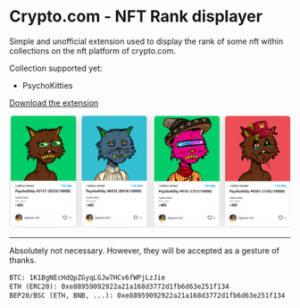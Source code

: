# Crypto.com - NFT Rank displayer

Simple and unofficial extension used to display the rank of some nft within collections on the nft platform of crypto.com.

Collection supported yet:
* PsychoKitties

[Download the extension](https://chrome.google.com/webstore/detail/bpjllcbeenkddkiihohmgdkmbdhgmmli)

![result](other/result.png)

---------------

Absolutely not necessary. However, they will be accepted as a gesture of thanks.
```
BTC: 1K1BgNEcHdQpZGyqLGJw7HCv6fWPjLzJie
ETH (ERC20): 0xe88959092922a21a168d3772d1fb6d63e251f134
BEP20/BSC (ETH, BNB, ...): 0xe88959092922a21a168d3772d1fb6d63e251f134
```